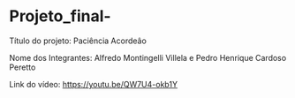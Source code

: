 # Projeto_final-

Título do projeto: Paciência Acordeâo

Nome dos Integrantes: Alfredo Montingelli Villela e Pedro Henrique Cardoso Peretto

Link do vídeo: https://youtu.be/QW7U4-okb1Y 


